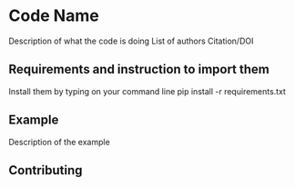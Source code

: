 # Code Name
Description of what the code is doing
List of authors
Citation/DOI

## Requirements and instruction to import them
Install them by typing on your command line
pip install -r requirements.txt

## Example
Description of the example

## Contributing
